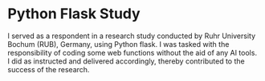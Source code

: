 # Python Flask Study

I served as a respondent in a research study conducted by Ruhr University Bochum (RUB), Germany, using Python flask. I was tasked with the responsibility of coding some web functions without the aid of any AI tools. I did as instructed and delivered accordingly, thereby contributed to the success of the research. 